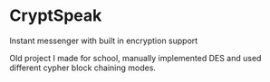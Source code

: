 # CryptSpeak
Instant messenger with built in encryption support

Old project I made for school, manually implemented DES and used different cypher block chaining modes.
